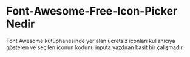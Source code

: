 # Font-Awesome-Free-Icon-Picker Nedir
Font Awesome kütüphanesinde yer alan ücretsiz iconları kullanıcıya gösteren ve seçilen iconun kodunu inputa yazdıran basit bir çalışmadır.
